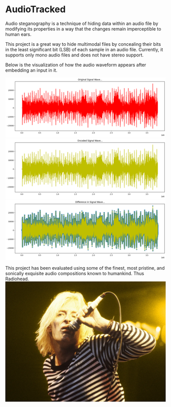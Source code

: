 # AudioTracked
Audio steganography is a technique of hiding data within an audio file by modifying its properties in a way that the changes remain imperceptible to human ears. 

This project is a great way to hide multimodal files by concealing their bits in the least significant bit (LSB) of each sample in an audio file. Currently, it supports only mono audio files and does not have stereo support.

Below is the visualization of how the audio waveform appears after embedding an input in it.

![graph2](assets/Unknown-3.png)
![graph1](assets/Unknown.png)
![graph3](assets/Unknown-2.png)

This project has been evaluated using some of the finest, most pristine, and sonically exquisite audio compositions known to humankind. Thus Radiohead.
![creepy man](assets/Thom-Yorke-GQ-03112019_16x9.jpg.webp)
